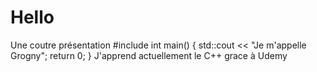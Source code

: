 # Hello
Une coutre présentation
#include <iostream>
int main() {
    std::cout << "Je m'appelle Grogny";
    return 0;
  }
  J'apprend  actuellement le C++ grace à Udemy
